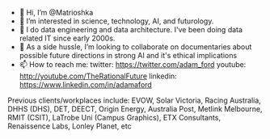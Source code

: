 - 👋 Hi, I’m @Matrioshka
- 👀 I’m interested in science, technology, AI, and futurology.
- 🌱 I do data engineering and data architecture. I've been doing data related IT since early 2000s.
- 💞️ As a side hussle, I’m looking to collaborate on documentaries about possible future directions in strong AI and it's ethical implications
- 📫 How to reach me: twitter: https://twitter.com/adam_ford youtube: http://youtube.com/TheRationalFuture linkedin: https://www.linkedin.com/in/adamaford


Previous clients/workplaces include: EVOW, Solar Victoria, Racing Australia, DHHS (DHS), DET, DEECT, Origin Energy, Australia Post, Metlink Melbourne, RMIT (CSIT), LaTrobe Uni (Campus Graphics), ETX Consultants, Renaissence Labs, Lonley Planet, etc
